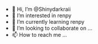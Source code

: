 - 👋 Hi, I’m @Shinydarkraii
- 👀 I’m interested in renpy
- 🌱 I’m currently learning renpy
- 💞️ I’m looking to collaborate on ...
- 📫 How to reach me ...

<!---
Shinydarkraii/Shinydarkraii is a ✨ special ✨ repository because its `README.md` (this file) appears on your GitHub profile.
You can click the Preview link to take a look at your changes.
--->
